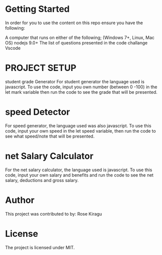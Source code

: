 # Getting Started
In order for you to use the content on this repo ensure you have the following:

A computer that runs on either of the following; (Windows 7+, Linux, Mac OS)
nodejs 9.0+
The list of questions presented in the code challange
Vscode
# PROJECT SETUP
student grade Generator
For student generator the language used is javascript. To use the code, input you own number (between 0 -100) in the let mark variable then run the code to see the grade that will be presented.

# speed Detector
For speed generator, the language used was also javascript. To use this code, input your own speed in the let speed variable, then run the code to see what speed/note that will be presented.

# net Salary Calculator
For the net salary calculator, the language used is javascript. To use this code, input your own salary and benefits and run the code to see the net salary, deductions and gross salary.

# Author
This project was contributed to by: Rose Kiragu

# License
The project is licensed under MIT.